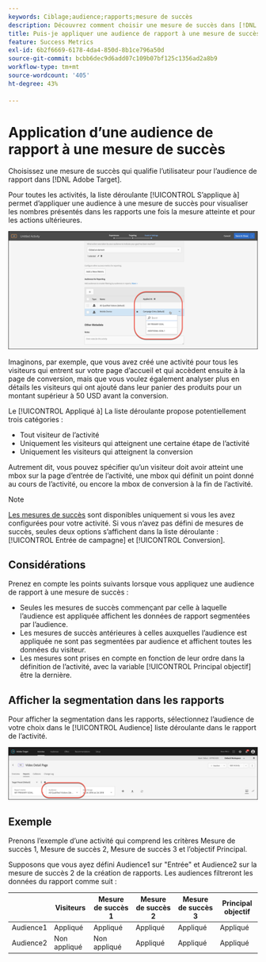 ```yaml
---
keywords: Ciblage;audience;rapports;mesure de succès
description: Découvrez comment choisir une mesure de succès dans [!DNL Adobe Target] qui qualifie l’utilisateur pour l’audience de création de rapports.
title: Puis-je appliquer une audience de rapport à une mesure de succès ?
feature: Success Metrics
exl-id: 6b2f6669-6178-4da4-850d-8b1ce796a50d
source-git-commit: bcbb6dec9d6add07c109b07bf125c1356ad2a8b9
workflow-type: tm+mt
source-wordcount: '405'
ht-degree: 43%

---
```


# Application d’une audience de rapport à une mesure de succès

Choisissez une mesure de succès qui qualifie l’utilisateur pour l’audience de rapport dans [!DNL Adobe Target].

Pour toutes les activités, la liste déroulante [!UICONTROL S’applique à] permet d’appliquer une audience à une mesure de succès pour visualiser les nombres présentés dans les rapports une fois la mesure atteinte et pour les actions ultérieures.

![image success_metric](assets/success_metric.png)

Imaginons, par exemple, que vous avez créé une activité pour tous les visiteurs qui entrent sur votre page d’accueil et qui accèdent ensuite à la page de conversion, mais que vous voulez également analyser plus en détails les visiteurs qui ont ajouté dans leur panier des produits pour un montant supérieur à 50 USD avant la conversion.

Le [!UICONTROL Appliqué à] La liste déroulante propose potentiellement trois catégories :

* Tout visiteur de l’activité
* Uniquement les visiteurs qui atteignent une certaine étape de l’activité
* Uniquement les visiteurs qui atteignent la conversion

Autrement dit, vous pouvez spécifier qu’un visiteur doit avoir atteint une mbox sur la page d’entrée de l’activité, une mbox qui définit un point donné au cours de l’activité, ou encore la mbox de conversion à la fin de l’activité.

>[!NOTE]
>
>[Les mesures de succès](/help/main/c-activities/r-success-metrics/success-metrics.md#reference_D011575C85DA48E989A244593D9B9924) sont disponibles uniquement si vous les avez configurées pour votre activité. Si vous n’avez pas défini de mesures de succès, seules deux options s’affichent dans la liste déroulante : [!UICONTROL Entrée de campagne] et [!UICONTROL Conversion].


## Considérations

Prenez en compte les points suivants lorsque vous appliquez une audience de rapport à une mesure de succès :

* Seules les mesures de succès commençant par celle à laquelle l’audience est appliquée affichent les données de rapport segmentées par l’audience.
* Les mesures de succès antérieures à celles auxquelles l’audience est appliquée ne sont pas segmentées par audience et affichent toutes les données du visiteur.
* Les mesures sont prises en compte en fonction de leur ordre dans la définition de l’activité, avec la variable [!UICONTROL Principal objectif] être la dernière.

## Afficher la segmentation dans les rapports

Pour afficher la segmentation dans les rapports, sélectionnez l’audience de votre choix dans le [!UICONTROL Audience] liste déroulante dans le rapport de l’activité.

![image reporting_audience_dropdown](assets/reporting_audience_dropdown.png)

## Exemple

Prenons l’exemple d’une activité qui comprend les critères Mesure de succès 1, Mesure de succès 2, Mesure de succès 3 et l’objectif Principal.

Supposons que vous ayez défini Audience1 sur &quot;Entrée&quot; et Audience2 sur la mesure de succès 2 de la création de rapports. Les audiences filtreront les données du rapport comme suit :

|  | Visiteurs | Mesure de succès 1 | Mesure de succès 2 | Mesure de succès 3 | Principal objectif |
| --- | --- | --- | --- | --- | --- |
| Audience1 | Appliqué | Appliqué | Appliqué | Appliqué | Appliqué |
| Audience2 | Non appliqué | Non appliqué | Appliqué | Appliqué | Appliqué |
